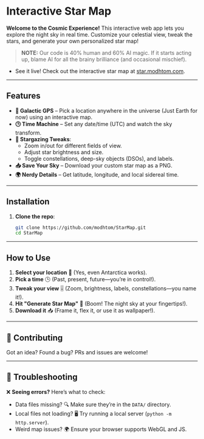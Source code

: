 # Interactive Star Map

**Welcome to the Cosmic Experience!** This interactive web app lets you explore the night sky in real time. Customize your celestial view, tweak the stars, and generate your own personalized star map! 
> **NOTE:** Our code is 40% human and 60% AI magic. If it starts acting up, blame AI for all the brainy brilliance (and occasional mischief).
- See it live! Check out the interactive star map at [star.modhtom.com](https://star.modhtom.com).
---

## Features
- **📍 Galactic GPS** – Pick a location anywhere in the universe (Just Earth for now) using an interactive map.
- **🕒 Time Machine** – Set any date/time (UTC) and watch the sky transform.
- **🔭 Stargazing Tweaks**:
  - Zoom in/out for different fields of view.
  - Adjust star brightness and size.
  - Toggle constellations, deep-sky objects (DSOs), and labels.
- **📥 Save Your Sky** – Download your custom star map as a PNG.
- **🌍 Nerdy Details** – Get latitude, longitude, and local sidereal time.

---

## Installation
1. **Clone the repo**:
   ```bash
   git clone https://github.com/modhtom/StarMap.git
   cd StarMap
   ```
---

## How to Use
1. **Select your location** 📍 (Yes, even Antarctica works).
2. **Pick a time** 🕒 (Past, present, future—you’re in control!).
3. **Tweak your view** 🎚️ (Zoom, brightness, labels, constellations—you name it!).
4. **Hit "Generate Star Map"** 🌟 (Boom! The night sky at your fingertips!).
5. **Download it** 📥 (Frame it, flex it, or use it as wallpaper!).

---

## 🤝 Contributing
Got an idea? Found a bug? PRs and issues are welcome! 

---

## 🚨 Troubleshooting
❌ **Seeing errors?** Here’s what to check:
- Data files missing? 🔍 Make sure they’re in the `DATA/` directory.
- Local files not loading? 🖥️ Try running a local server (`python -m http.server`).
- Weird map issues? 🌍 Ensure your browser supports WebGL and JS.
